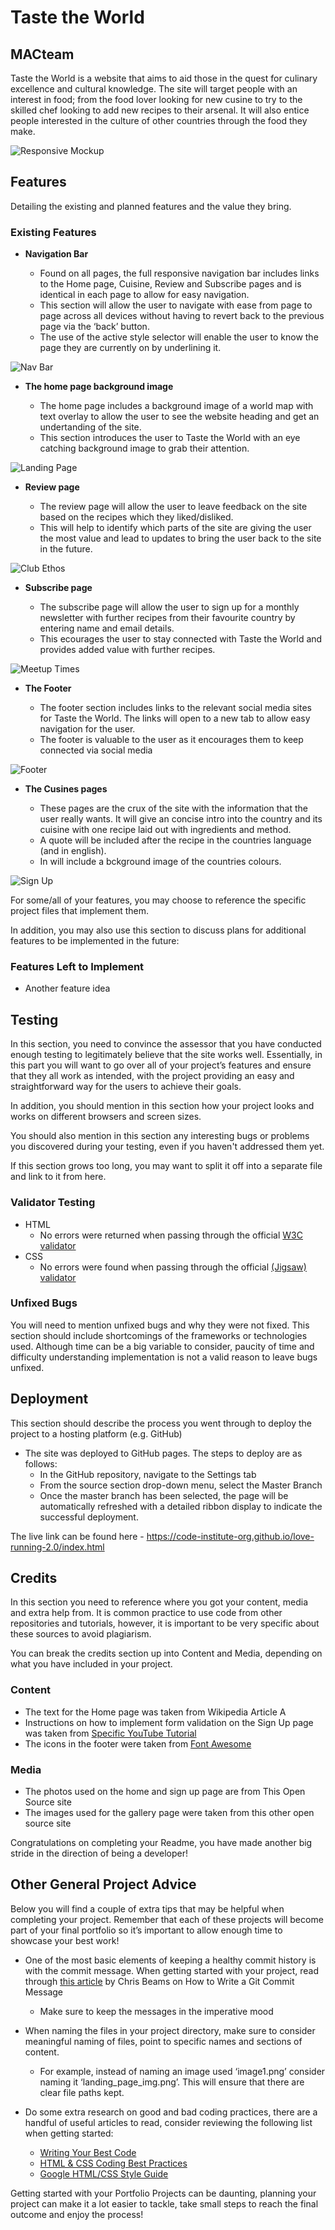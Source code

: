 # Taste the World 
## MACteam

Taste the World is a website that aims to aid those in the quest for culinary excellence and cultural knowledge. The site will target people with an interest in food; from the food lover looking for new cusine to try to the skilled chef looking to add new recipes to their arsenal. It will also entice people interested in the culture of other countries through the food they make.


![Responsive Mockup](https://github.com/lucyrush/readme-template/blob/master/media/love_running_mockup.png)

## Features 

Detailing the existing and planned features and the value they bring.

### Existing Features

- __Navigation Bar__

  - Found on all  pages, the full responsive navigation bar includes links to the Home page, Cuisine, Review and Subscribe pages and is identical in each page to allow for easy navigation.
  - This section will allow the user to navigate with ease from page to page across all devices without having to revert back to the previous page via the ‘back’ button.
  - The use of the active style selector will enable the user to know the page they are currently on by underlining it.

![Nav Bar](https://github.com/lucyrush/readme-template/blob/master/media/love_running_nav.png)

- __The home page background image__

  - The home page includes a background image of a world map with text overlay to allow the user to see the website heading and get an undertanding of the site.
  - This section introduces the user to Taste the World with an eye catching background image to grab their attention.

![Landing Page](https://github.com/lucyrush/readme-template/blob/master/media/love_running_landing.png)

- __Review page__

  - The review page will allow the user to leave feedback on the site based on the recipes which they liked/disliked. 
  - This will help to identify which parts of the site are giving the user the most value and lead to updates to bring the user back to the site in the future.

![Club Ethos](https://github.com/lucyrush/readme-template/blob/master/media/love_running_ethos.png)

- __Subscribe page__

  - The subscribe page will allow the user to sign up for a monthly newsletter with further recipes from their favourite country by entering name and email details.
  - This ecourages the user to stay connected with Taste the World and provides added value with further recipes.

![Meetup Times](https://github.com/lucyrush/readme-template/blob/master/media/love_running_times.png)

- __The Footer__ 

  - The footer section includes links to the relevant social media sites for Taste the World. The links will open to a new tab to allow easy navigation for the user. 
  - The footer is valuable to the user as it encourages them to keep connected via social media

![Footer](https://github.com/lucyrush/readme-template/blob/master/media/love_running_footer.png)

- __The Cusines pages__

  - These pages are the crux of the site with the information that the user really wants. It will give an concise intro into the country and its cuisine with one recipe laid out with ingredients and method.
  - A quote will be included after the recipe in the countries language (and in english).
  - In will include a bckground image of the countries colours.

![Sign Up](https://github.com/lucyrush/readme-template/blob/master/media/love_running_signup.png)

For some/all of your features, you may choose to reference the specific project files that implement them.

In addition, you may also use this section to discuss plans for additional features to be implemented in the future:

### Features Left to Implement

- Another feature idea

## Testing 

In this section, you need to convince the assessor that you have conducted enough testing to legitimately believe that the site works well. Essentially, in this part you will want to go over all of your project’s features and ensure that they all work as intended, with the project providing an easy and straightforward way for the users to achieve their goals.

In addition, you should mention in this section how your project looks and works on different browsers and screen sizes.

You should also mention in this section any interesting bugs or problems you discovered during your testing, even if you haven't addressed them yet.

If this section grows too long, you may want to split it off into a separate file and link to it from here.


### Validator Testing 

- HTML
  - No errors were returned when passing through the official [W3C validator](https://validator.w3.org/nu/?doc=https%3A%2F%2Fcode-institute-org.github.io%2Flove-running-2.0%2Findex.html)
- CSS
  - No errors were found when passing through the official [(Jigsaw) validator](https://jigsaw.w3.org/css-validator/validator?uri=https%3A%2F%2Fvalidator.w3.org%2Fnu%2F%3Fdoc%3Dhttps%253A%252F%252Fcode-institute-org.github.io%252Flove-running-2.0%252Findex.html&profile=css3svg&usermedium=all&warning=1&vextwarning=&lang=en#css)

### Unfixed Bugs

You will need to mention unfixed bugs and why they were not fixed. This section should include shortcomings of the frameworks or technologies used. Although time can be a big variable to consider, paucity of time and difficulty understanding implementation is not a valid reason to leave bugs unfixed. 

## Deployment

This section should describe the process you went through to deploy the project to a hosting platform (e.g. GitHub) 

- The site was deployed to GitHub pages. The steps to deploy are as follows: 
  - In the GitHub repository, navigate to the Settings tab 
  - From the source section drop-down menu, select the Master Branch
  - Once the master branch has been selected, the page will be automatically refreshed with a detailed ribbon display to indicate the successful deployment. 

The live link can be found here - https://code-institute-org.github.io/love-running-2.0/index.html 


## Credits 

In this section you need to reference where you got your content, media and extra help from. It is common practice to use code from other repositories and tutorials, however, it is important to be very specific about these sources to avoid plagiarism. 

You can break the credits section up into Content and Media, depending on what you have included in your project. 

### Content 

- The text for the Home page was taken from Wikipedia Article A
- Instructions on how to implement form validation on the Sign Up page was taken from [Specific YouTube Tutorial](https://www.youtube.com/)
- The icons in the footer were taken from [Font Awesome](https://fontawesome.com/)

### Media

- The photos used on the home and sign up page are from This Open Source site
- The images used for the gallery page were taken from this other open source site


Congratulations on completing your Readme, you have made another big stride in the direction of being a developer! 

## Other General Project Advice

Below you will find a couple of extra tips that may be helpful when completing your project. Remember that each of these projects will become part of your final portfolio so it’s important to allow enough time to showcase your best work! 

- One of the most basic elements of keeping a healthy commit history is with the commit message. When getting started with your project, read through [this article](https://chris.beams.io/posts/git-commit/) by Chris Beams on How to Write  a Git Commit Message 
  - Make sure to keep the messages in the imperative mood 

- When naming the files in your project directory, make sure to consider meaningful naming of files, point to specific names and sections of content.
  - For example, instead of naming an image used ‘image1.png’ consider naming it ‘landing_page_img.png’. This will ensure that there are clear file paths kept. 

- Do some extra research on good and bad coding practices, there are a handful of useful articles to read, consider reviewing the following list when getting started:
  - [Writing Your Best Code](https://learn.shayhowe.com/html-css/writing-your-best-code/)
  - [HTML & CSS Coding Best Practices](https://medium.com/@inceptiondj.info/html-css-coding-best-practice-fadb9870a00f)
  - [Google HTML/CSS Style Guide](https://google.github.io/styleguide/htmlcssguide.html#General)

Getting started with your Portfolio Projects can be daunting, planning your project can make it a lot easier to tackle, take small steps to reach the final outcome and enjoy the process! 